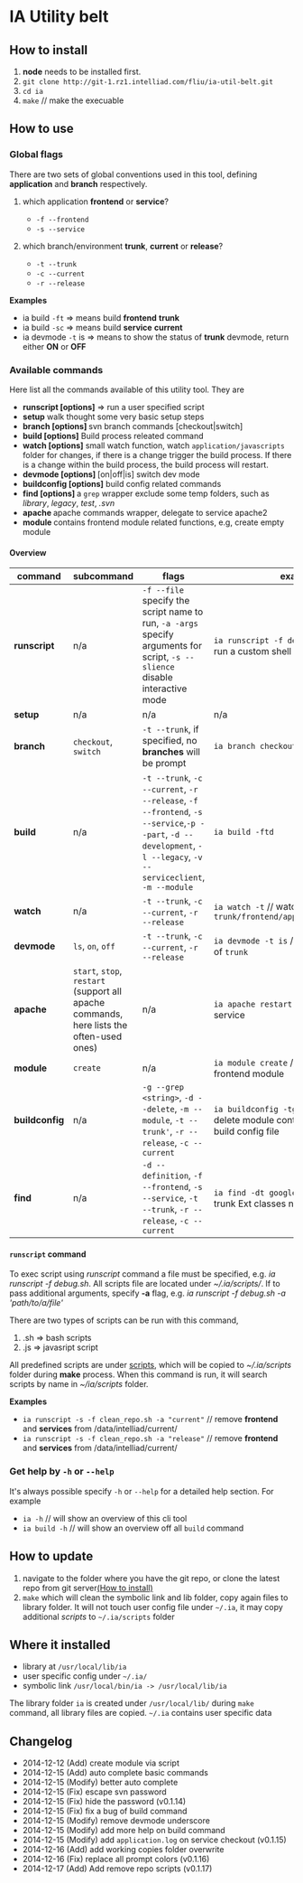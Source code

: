 # IA Utility belt

## How to install

1. **node** needs to be installed first.
2. `git clone http://git-1.rz1.intelliad.com/fliu/ia-util-belt.git`
3. `cd ia`
4. `make` // make the execuable

## How to use

### Global flags

There are two sets of global conventions used in this tool, defining **application** and **branch** respectively.

1. which application **frontend** or **service**?

    * `-f --frontend`
    * `-s --service`


2. which branch/environment **trunk**, **current** or **release**?

    * `-t --trunk`
    * `-c --current`
    * `-r --release`

**Examples**

* ia build `-ft` => means build **frontend** **trunk**
* ia build `-sc` => means build **service** **current**
* ia devmode `-t` is => means to show the status of **trunk** devmode, return either **ON** or **OFF**

### Available commands

Here list all the commands available of this utility tool. They are

*   **runscript [options]**       =>    run a user specified script
*   **setup**                     walk thought some very basic setup steps
*   **branch [options] <cmd>**    svn branch commands [checkout|switch]
*   **build [options]**           Build process releated command
*   **watch [options]**           small watch function, watch `application/javascripts` folder for changes, if there is a change
trigger the build process. If there is a change within the build process, the build process will restart.
*   **devmode [options] <cmd>**   [on|off|is] switch dev mode
*   **buildconfig [options]**     build config related commands
*   **find [options] <pattern>**  a `grep` wrapper exclude some temp folders, such as *library*, *legacy*, *test*, *.svn*
*   **apache <cmd>**              apache commands wrapper, delegate to service apache2
*   **module <cmd>**              contains frontend module related functions, e.g, create empty module

#### Overview

| command | subcommand | flags  | examples |
| -------- | -------- | ------- | --------- |
| **runscript**     | n/a   |  `-f --file` specify the script name to run, `-a -args` specify arguments for script, `-s --slience` disable interactive mode | `ia runscript -f dev_dependency.sh` // run a custom shell script |
| **setup**         | n/a  |  n/a    | n/a |
| **branch**        | `checkout`, `switch` | `-t --trunk`, if specified, no **branches** will be prompt | `ia branch checkout --trunk` |
| **build**         | n/a | `-t --trunk`, `-c --current`, `-r --release`, `-f --frontend`, `-s --service`,`-p --part`, `-d --development`, `-l --legacy`, `-v --serviceclient`, `-m --module` | `ia build -ftd` |
| **watch**         | n/a  |`-t --trunk`, `-c --current`, `-r --release` | `ia watch -t` // watch for `trunk/frontend/application/javascripts` |
| **devmode**       | `ls`, `on`, `off`  |`-t --trunk`, `-c --current`, `-r --release` | `ia devmode -t is` // check the devmode of `trunk`|
| **apache**        | `start`, `stop`, `restart` (support all apache commands, here lists the often-used ones)|n/a| `ia apache restart` // restart apache2 service|
| **module**        | `create` | n/a | `ia module create` // create empty frontend module|
| **buildconfig**   | n/a | `-g --grep <string>`, `-d --delete`, `-m --module`, `-t --trunk'`, `-r --release`, `-c --current` | `ia buildconfig -tgd google` // prompt to delete module contains name *google* in build config file|
| **find**          | n/a | `-d --definition`, `-f --frontend`, `-s --service`, `-t --trunk`, `-r --release`, `-c --current`| `ia find -dt google` // find in frontend trunk Ext classes name contains *google*|

#### `runscript` command

To exec script using *runscript* command a file must be specified, e.g. *ia runscript -f debug.sh*. All scripts file are located under *~/.ia/scripts/*. If to pass additional arguments, specify **-a** flag, e.g. *ia runscript -f debug.sh -a 'path/to/a/file'*

There are two types of scripts can be run with this command,

1. .sh => bash scripts
2. .js => javasript script

All predefined scripts are under [scripts](scripts), which will be copied to *~/.ia/scripts* folder during **make** process. When this command is run, it will search scripts by name in *~/ia/scripts* folder.

**Examples**

* `ia runscript -s -f clean_repo.sh -a "current"` // remove **frontend** and **services** from /data/intelliad/current/
* `ia runscript -s -f clean_repo.sh -a "release"` // remove **frontend** and **services** from /data/intelliad/current/

### Get help by `-h` or `--help`

It's always possible specify `-h` or `--help` for a detailed help section. For example

* `ia -h` // will show an overview of this cli tool
* `ia build -h` // will show an overview off all `build` command

## How to update

1. navigate to the folder where you have the git repo, or clone the latest repo from git server[(How to install)](#how-to-install)
2. `make` which will clean the symbolic link and lib folder, copy again files to library folder.
It will not touch user config file under `~/.ia`, it may copy additional *scripts* to `~/.ia/scripts` folder

## Where it installed

* library at `/usr/local/lib/ia`
* user specific config under `~/.ia/`
* symbolic link `/usr/local/bin/ia -> /usr/local/lib/ia`

The library folder `ia` is created under `/usr/local/lib/` during `make` command, all library files are copied.
`~/.ia` contains user specific data


## Changelog
* 2014-12-12 (Add) create module via script
* 2014-12-15 (Add) auto complete basic commands
* 2014-12-15 (Modify) better auto complete
* 2014-12-15 (Fix) escape svn password
* 2014-12-15 (Fix) hide the password                                (v0.1.14)
* 2014-12-15 (Fix) fix a bug of build command
* 2014-12-15 (Modify) remove devmode underscore
* 2014-12-15 (Modify) add more help on build command
* 2014-12-15 (Modify) add `application.log` on service checkout     (v0.1.15)
* 2014-12-16 (Add) add working copies folder overwrite
* 2014-12-16 (Fix) replace all prompt colors                        (v0.1.16)
* 2014-12-17 (Add) Add remove repo scripts                          (v0.1.17)
